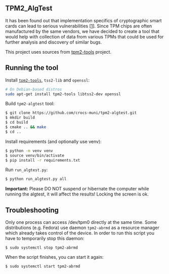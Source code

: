 ## TPM2_AlgTest

It has been found out that implementation specifics of cryptographic smart cards can lead to serious vulnerabilities [[1](https://en.wikipedia.org/wiki/ROCA_vulnerability)]. Since TPM chips are often manufactured by the same vendors, we have decided to create a tool that would help with collection of data from various TPMs that could be used for further analysis and discovery of similar bugs.

This project uses sources from [tpm2-tools](https://github.com/tpm2-software/tpm2-tools) project.

## Running the tool

Install [`tpm2-tools`](https://github.com/tpm2-software/tpm2-tools), `tss2-lib` and `openssl`:

```sh
# On Debian-based distros
sudo apt-get install tpm2-tools libtss2-dev openssl
```

Build `tpm2-algtest` tool:
```sh
$ git clone https://github.com/crocs-muni/tpm2-algtest.git
$ mkdir build
$ cd build
$ cmake .. && make
$ cd ..
```

Install requirements (and optionally use venv):
```sh
$ python -m venv venv
$ source venv/bin/activate
$ pip install -r requirements.txt
```

Run `run_algtest.py`:
```sh
$ python run_algtest.py all
```

**Important:** Please DO NOT suspend or hibernate the computer while running the algtest, it will affect the results! Locking the screen is ok.

## Troubleshooting

Only one process can access /dev/tpm0 directly at the same time. Some distributions (e.g. Fedora) use daemon `tpm2-abrmd` as a resource manager which already takes control of the device. In order to run this script you have to temporarily stop this daemon:
```
$ sudo systemctl stop tpm2-abrmd
```
When the script finishes, you can start it again:
```
$ sudo systemctl start tpm2-abrmd
```
